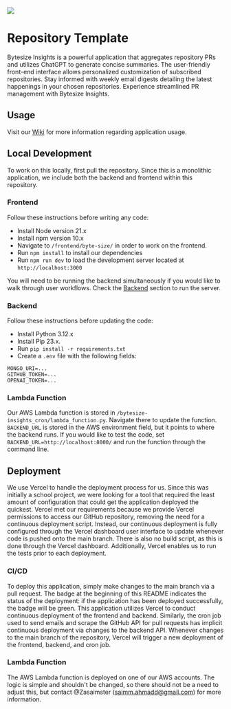 <img src="https://therealsujitk-vercel-badge.vercel.app/?app=byte-size-insights" />

# Repository Template

Bytesize Insights is a powerful application that aggregates repository PRs and utilizes ChatGPT to generate concise summaries. The user-friendly front-end interface allows personalized customization of subscribed repositories. Stay informed with weekly email digests detailing the latest happenings in your chosen repositories. Experience streamlined PR management with Bytesize Insights.

## Usage

Visit our [Wiki](https://github.com/Zasaimster/ByteSize-Insights/wiki) for more information regarding application usage.

## Local Development

To work on this locally, first pull the repository. Since this is a monolithic application, we include both the backend and frontend within this repository.

### Frontend

Follow these instructions before writing any code:

- Install Node version 21.x
- Install npm version 10.x
- Navigate to `/frontend/byte-size/` in order to work on the frontend.
- Run `npm install` to install our dependencies
- Run `npm run dev` to load the development server located at `http://localhost:3000`

You will need to be running the backend simultaneously if you would like to walk through user workflows. Check the [Backend](https://github.com/Zasaimster/ByteSize-Insights?tab=readme-ov-file#backend) section to run the server.

### Backend

Follow these instructions before updating the code:

- Install Python 3.12.x
- Install Pip 23.x.
- Run `pip install -r requirements.txt`
- Create a `.env` file with the following fields:

```
MONGO_URI=...
GITHUB_TOKEN=...
OPENAI_TOKEN=...
```

### Lambda Function

Our AWS Lambda function is stored in `/bytesize-insights_cron/lambda_function.py`. Navigate there to update the function. `BACKEND_URL` is stored in the AWS environment field, but it points to where the backend runs. If you would like to test the code, set `BACKEND_URL=http://localhost:8000/` and run the function through the command line.

## Deployment

We use Vercel to handle the deployment process for us. Since this was initially a school project, we were looking for a tool that required the least amount of configuration that could get the application deployed the quickest. Vercel met our requirements because we provide Vercel permissions to access our GitHub repository, removing the need for a continuous deployment script. Instead, our continuous deployment is fully configured through the Vercel dashboard user interface to update whenever code is pushed onto the main branch. There is also no build script, as this is done through the Vercel dashboard. Additionally, Vercel enables us to run the tests prior to each deployment.

### CI/CD

To deploy this application, simply make changes to the main branch via a pull request. The badge at the beginning of this README indicates the status of the deployment: if the application has been deployed successfully, the badge will be green. This application utilizes Vercel to conduct continuous deployment of the frontend and backend. Similarly, the cron job used to send emails and scrape the GitHub API for pull requests has implicit continuous deployment via changes to the backend API. Whenever changes to the main branch of the repository, Vercel will trigger a new deployment of the frontend, backend, and cron job.

### Lambda Function

The AWS Lambda function is deployed on one of our AWS accounts. The logic is simple and shouldn't be changed, so there should not be a need to adjust this, but contact @Zasaimster (saimm.ahmadd@gmail.com) for more information.
